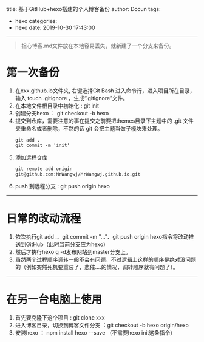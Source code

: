 title: 基于GitHub+hexo搭建的个人博客备份
author: Dccun
tags:
  - hexo
categories:
  - hexo
date: 2019-10-30 17:43:00
---
>担心博客.md文件放在本地容易丢失，就新建了一个分支来备份。

<!--more-->

# 第一次备份

1. 在xxx.github.io文件夹, 右键选择Git Bash 进入命令行，进入项目所在目录，输入 touch .gitignore ，生成“.gitignore”文件。
2. 在本地文件根目录中初始化 : git init
3. 创建分支hexo ： git checkout -b hexo
4. 提交到仓库，需要注意的事在提交之前要把themes目录下主题中的 .git 文件夹重命名或者删除，不然的话 git 会把主题当做子模块来处理。
	```
	git add .
	git commit -m 'init'
   ```
5. 添加远程仓库
	```
	git remote add origin 	git@github.com:MrWangwj/MrWangwj.github.io.git
   ```
6. push 到远程分支 : git push origin hexo

***

# 日常的改动流程


1. 依次执行git add .、git commit -m "..."、git push origin hexo指令将改动推送到GitHub（此时当前分支应为hexo）
2. 然后才执行hexo g -d发布网站到master分支上。
3. 虽然两个过程顺序调转一般不会有问题，不过逻辑上这样的顺序是绝对没问题的（例如突然死机要重装了，悲催....的情况，调转顺序就有问题了）。

***

# 在另一台电脑上使用

1. 首先要克隆下这个项目 : git clone xxx
2. 进入博客目录，切换到博客文件分支  ：git checkout -b hexo origin/hexo
3. 安装hexo ： npm install hexo --save （不需要hexo init这条指令）